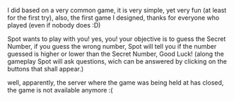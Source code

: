 I did based on a very common game, it is very simple, yet very fun (at least for the first try), also, the first game I designed, thanks for everyone who played (even if nobody does :D)

Spot wants to play with you! yes, you!
your objective is to guess the Secret Number, if you guess the wrong number, Spot will tell you if the number guessed is higher or lower than the Secret Number, Good Luck!
(along the gameplay Spot will ask questions, wich can be answered by clicking on the buttons that shall appear.)


well, apparently, the server where the game was being held at has closed, the game is not available anymore :(
